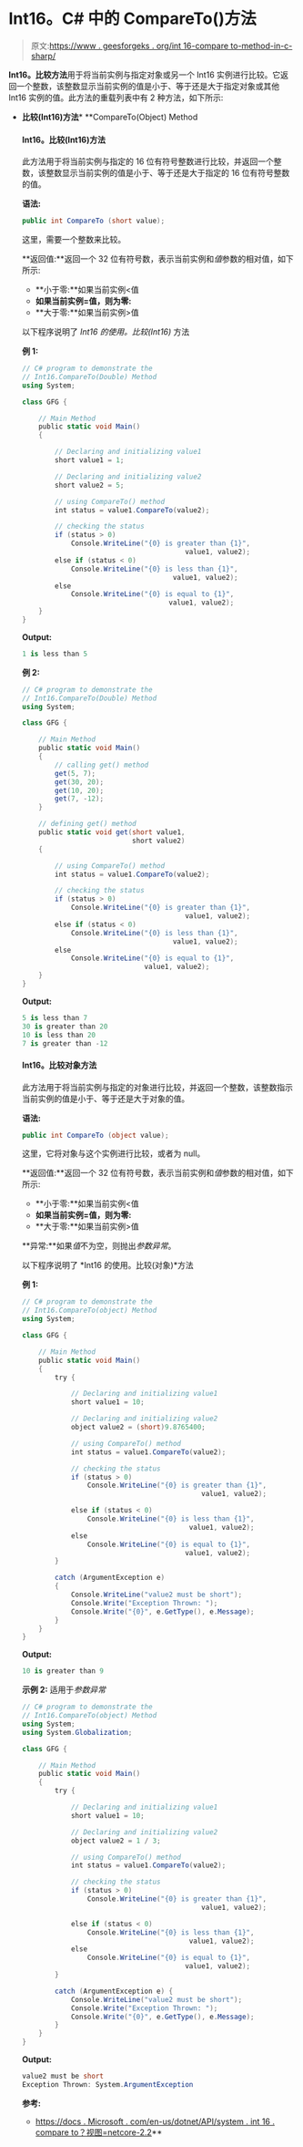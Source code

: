 # Int16。C# 中的 CompareTo()方法

> 原文:[https://www . geesforgeks . org/int 16-compare to-method-in-c-sharp/](https://www.geeksforgeeks.org/int16-compareto-method-in-c-sharp/)

**Int16。比较方法**用于将当前实例与指定对象或另一个 Int16 实例进行比较。它返回一个整数，该整数显示当前实例的值是小于、等于还是大于指定对象或其他 Int16 实例的值。此方法的重载列表中有 2 种方法，如下所示:

*   **比较(Int16)方法***   **CompareTo(Object) Method

    #### Int16。比较(Int16)方法

    此方法用于将当前实例与指定的 16 位有符号整数进行比较，并返回一个整数，该整数显示当前实例的值是小于、等于还是大于指定的 16 位有符号整数的值。

    **语法:**

    ```cs
    public int CompareTo (short value);
    ```

    这里，需要一个整数来比较。

    **返回值:**返回一个 32 位有符号数，表示当前实例和*值*参数的相对值，如下所示:

    *   **小于零:**如果当前实例<值
    *   **如果当前实例=值，则为零:**
    *   **大于零:**如果当前实例>值

    以下程序说明了 *Int16 的使用。比较(Int16)* 方法

    **例 1:**

    ```cs
    // C# program to demonstrate the
    // Int16.CompareTo(Double) Method
    using System;

    class GFG {

        // Main Method
        public static void Main()
        {

            // Declaring and initializing value1
            short value1 = 1;

            // Declaring and initializing value2
            short value2 = 5;

            // using CompareTo() method
            int status = value1.CompareTo(value2);

            // checking the status
            if (status > 0)
                Console.WriteLine("{0} is greater than {1}",
                                            value1, value2);
            else if (status < 0)
                Console.WriteLine("{0} is less than {1}",
                                         value1, value2);
            else
                Console.WriteLine("{0} is equal to {1}",
                                        value1, value2);
        }
    }
    ```

    **Output:**

    ```cs
    1 is less than 5

    ```

    **例 2:**

    ```cs
    // C# program to demonstrate the
    // Int16.CompareTo(Double) Method
    using System;

    class GFG {

        // Main Method
        public static void Main()
        {
            // calling get() method
            get(5, 7);
            get(30, 20);
            get(10, 20);
            get(7, -12);
        }

        // defining get() method
        public static void get(short value1,
                               short value2)
        {

            // using CompareTo() method
            int status = value1.CompareTo(value2);

            // checking the status
            if (status > 0)
                Console.WriteLine("{0} is greater than {1}",
                                            value1, value2);
            else if (status < 0)
                Console.WriteLine("{0} is less than {1}",
                                         value1, value2);
            else
                Console.WriteLine("{0} is equal to {1}",
                                  value1, value2);
        }
    }
    ```

    **Output:**

    ```cs
    5 is less than 7
    30 is greater than 20
    10 is less than 20
    7 is greater than -12

    ```

    #### Int16。比较对象方法

    此方法用于将当前实例与指定的对象进行比较，并返回一个整数，该整数指示当前实例的值是小于、等于还是大于对象的值。

    **语法:**

    ```cs
    public int CompareTo (object value);
    ```

    这里，它将对象与这个实例进行比较，或者为 null。

    **返回值:**返回一个 32 位有符号数，表示当前实例和*值*参数的相对值，如下所示:

    *   **小于零:**如果当前实例<值
    *   **如果当前实例=值，则为零:**
    *   **大于零:**如果当前实例>值

    **异常:**如果*值*不为空，则抛出*参数异常*。

    以下程序说明了 *Int16 的使用。比较(对象)*方法

    **例 1:**

    ```cs
    // C# program to demonstrate the
    // Int16.CompareTo(object) Method
    using System;

    class GFG {

        // Main Method
        public static void Main()
        {
            try {

                // Declaring and initializing value1
                short value1 = 10;

                // Declaring and initializing value2
                object value2 = (short)9.8765400;

                // using CompareTo() method
                int status = value1.CompareTo(value2);

                // checking the status
                if (status > 0)
                    Console.WriteLine("{0} is greater than {1}",
                                                value1, value2);

                else if (status < 0)
                    Console.WriteLine("{0} is less than {1}",
                                             value1, value2);
                else
                    Console.WriteLine("{0} is equal to {1}",
                                            value1, value2);
            }

            catch (ArgumentException e)
            {
                Console.WriteLine("value2 must be short");
                Console.Write("Exception Thrown: ");
                Console.Write("{0}", e.GetType(), e.Message);
            }
        }
    }
    ```

    **Output:**

    ```cs
    10 is greater than 9

    ```

    **示例 2:** 适用于*参数异常*

    ```cs
    // C# program to demonstrate the
    // Int16.CompareTo(object) Method
    using System;
    using System.Globalization;

    class GFG {

        // Main Method
        public static void Main()
        {
            try {

                // Declaring and initializing value1
                short value1 = 10;

                // Declaring and initializing value2
                object value2 = 1 / 3;

                // using CompareTo() method
                int status = value1.CompareTo(value2);

                // checking the status
                if (status > 0)
                    Console.WriteLine("{0} is greater than {1}",
                                                value1, value2);

                else if (status < 0)
                    Console.WriteLine("{0} is less than {1}",
                                             value1, value2);
                else
                    Console.WriteLine("{0} is equal to {1}",
                                            value1, value2);
            }

            catch (ArgumentException e) {
                Console.WriteLine("value2 must be short");
                Console.Write("Exception Thrown: ");
                Console.Write("{0}", e.GetType(), e.Message);
            }
        }
    }
    ```

    **Output:**

    ```cs
    value2 must be short
    Exception Thrown: System.ArgumentException

    ```

    **参考:**

    *   [https://docs . Microsoft . com/en-us/dotnet/API/system . int 16 . compare to？视图=netcore-2.2](https://docs.microsoft.com/en-us/dotnet/api/system.int16.compareto?view=netcore-2.2)**